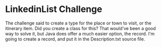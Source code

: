 # LinkedinList Challenge

The challenge said to create a type for the place or town to visit, or the itinerary item.
Did you create a class for this?
That would've been a good way to solve it, but Java does offer a much easier option, the record.
I'm going to create a record, and put it in the Description.txt source file.

